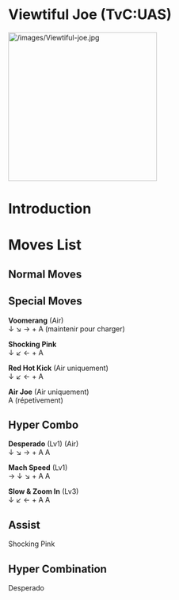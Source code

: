 # Viewtiful Joe (TvC:UAS)

<img src="/images/Viewtiful-joe.jpg" title="/images/Viewtiful-joe.jpg"
width="300" alt="/images/Viewtiful-joe.jpg" />  

# Introduction

# Moves List

## Normal Moves

## Special Moves

**Voomerang** (Air)  
↓ ↘ → + A (maintenir pour charger)

**Shocking Pink**  
↓ ↙ ← + A

**Red Hot Kick** (Air uniquement)  
↓ ↙ ← + A

**Air Joe** (Air uniquement)  
A (répetivement)

## Hyper Combo

**Desperado** (Lv1) (Air)  
↓ ↘ → + A A

**Mach Speed** (Lv1)  
→ ↓ ↘ + A A

**Slow & Zoom In** (Lv3)  
↓ ↙ ← + A A

## Assist

Shocking Pink

## Hyper Combination

Desperado
